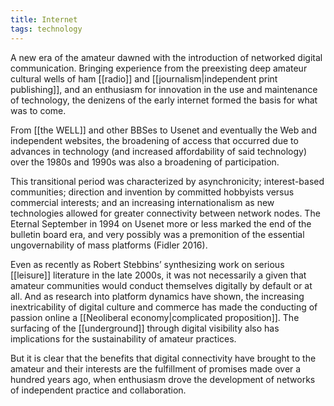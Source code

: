 ```yaml
---
title: Internet
tags: technology
---
```


A new era of the amateur dawned with the introduction of networked digital communication. Bringing experience from the preexisting deep amateur cultural wells of ham [[radio]] and [[journalism|independent print publishing]], and an enthusiasm for innovation in the use and maintenance of technology, the denizens of the early internet formed the basis for what was to come.  

From [[the WELL]] and other BBSes to Usenet and eventually the Web and independent websites, the broadening of access that occurred due to advances in technology (and increased affordability of said technology) over the 1980s and 1990s was also a broadening of participation. 

This transitional period was characterized by asynchronicity; interest-based communities; direction and invention by committed hobbyists versus commercial interests; and an increasing internationalism as new technologies allowed for greater connectivity between network nodes. The Eternal September in 1994 on Usenet more or less marked the end of the bulletin board era, and very possibly was a premonition of the essential ungovernability of mass platforms (Fidler 2016).

Even as recently as Robert Stebbins’ synthesizing work on serious [[leisure]] literature in the late 2000s, it was not necessarily a given that amateur communities would conduct themselves digitally by default or at all. And as research into platform dynamics have shown, the increasing inextricability of digital culture and commerce has made the conducting of passion online a [[Neoliberal economy|complicated proposition]]. The surfacing of the [[underground]] through digital visibility also has implications for the sustainability of amateur practices. 

But it is clear that the benefits that digital connectivity have brought to the amateur and their interests are the fulfillment of promises made over a hundred years ago, when enthusiasm drove the development of networks of independent practice and collaboration.